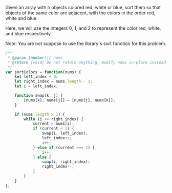 Given an array with n objects colored red, white or blue, sort them so that objects of the same color are adjacent, with the colors in the order red, white and blue.

Here, we will use the integers 0, 1, and 2 to represent the color red, white, and blue respectively.

Note:
You are not suppose to use the library's sort function for this problem.

```js
/**
 * @param {number[]} nums
 * @return {void} Do not return anything, modify nums in-place instead.
 */
var sortColors = function(nums) {
    let left_index = 0;
    let right_index = nums.length - 1;
    let i = left_index;

    function swap(k, j) {
        [nums[k], nums[j]] = [nums[j], nums[k]];
    }

    if (nums.length > 1) {
        while (i <= right_index) {
            current = nums[i];
            if (current < 1) {
                swap(i, left_index);
                left_index++;
                i++;
            } else if (current === 1) {
                i++;
            } else {
                swap(i, right_index);
                right_index--;
            }
        }
    }
};
```
